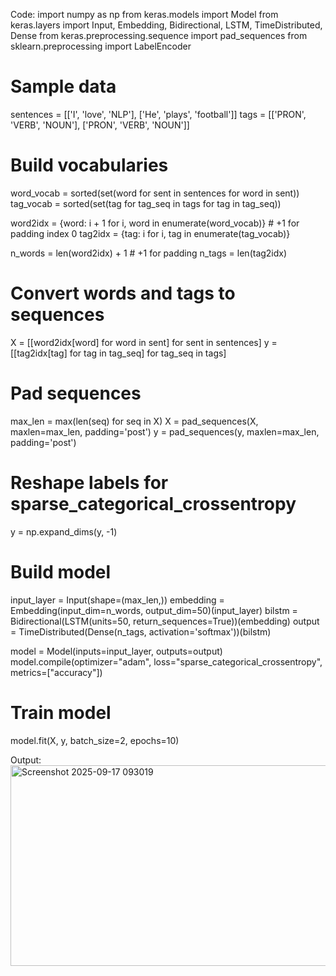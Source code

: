 Code:
import numpy as np
from keras.models import Model
from keras.layers import Input, Embedding, Bidirectional, LSTM, TimeDistributed, Dense
from keras.preprocessing.sequence import pad_sequences
from sklearn.preprocessing import LabelEncoder

# Sample data
sentences = [['I', 'love', 'NLP'], ['He', 'plays', 'football']]
tags = [['PRON', 'VERB', 'NOUN'], ['PRON', 'VERB', 'NOUN']]

# Build vocabularies
word_vocab = sorted(set(word for sent in sentences for word in sent))
tag_vocab = sorted(set(tag for tag_seq in tags for tag in tag_seq))

word2idx = {word: i + 1 for i, word in enumerate(word_vocab)}  # +1 for padding index 0
tag2idx = {tag: i for i, tag in enumerate(tag_vocab)}

n_words = len(word2idx) + 1  # +1 for padding
n_tags = len(tag2idx)

# Convert words and tags to sequences
X = [[word2idx[word] for word in sent] for sent in sentences]
y = [[tag2idx[tag] for tag in tag_seq] for tag_seq in tags]

# Pad sequences
max_len = max(len(seq) for seq in X)
X = pad_sequences(X, maxlen=max_len, padding='post')
y = pad_sequences(y, maxlen=max_len, padding='post')

# Reshape labels for sparse_categorical_crossentropy
y = np.expand_dims(y, -1)

# Build model
input_layer = Input(shape=(max_len,))
embedding = Embedding(input_dim=n_words, output_dim=50)(input_layer)
bilstm = Bidirectional(LSTM(units=50, return_sequences=True))(embedding)
output = TimeDistributed(Dense(n_tags, activation='softmax'))(bilstm)

model = Model(inputs=input_layer, outputs=output)
model.compile(optimizer="adam", loss="sparse_categorical_crossentropy", metrics=["accuracy"])

# Train model
model.fit(X, y, batch_size=2, epochs=10)

Output:
<img width="542" height="321" alt="Screenshot 2025-09-17 093019" src="https://github.com/user-attachments/assets/fa208916-4d0a-4ca6-8cab-a76bc03df61f" />
